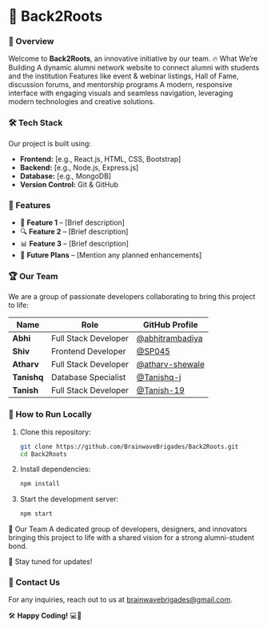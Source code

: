 # 📌 Back2Roots

### 🌟 Overview
Welcome to **Back2Roots**, an innovative initiative by our team.
🔥 What We’re Building
A dynamic alumni network website to connect alumni with students and the institution
Features like event & webinar listings, Hall of Fame, discussion forums, and mentorship programs
A modern, responsive interface with engaging visuals and seamless navigation, leveraging modern technologies and creative solutions.

### 🛠 Tech Stack
Our project is built using:
- **Frontend:** [e.g., React.js, HTML, CSS, Bootstrap]
- **Backend:** [e.g., Node.js, Express.js]
- **Database:** [e.g., MongoDB]
- **Version Control:** Git & GitHub

### 🎯 Features
- 🚀 **Feature 1** – [Brief description]
- 🔍 **Feature 2** – [Brief description]
- 📊 **Feature 3** – [Brief description]
- 📡 **Future Plans** – [Mention any planned enhancements]

### 🏆 Our Team
We are a group of passionate developers collaborating to bring this project to life:

|     Name     |        Role          |                    GitHub Profile                    |
|--------------|----------------------|------------------------------------------------------|
| **Abhi**     | Full Stack Developer | [@abhitrambadiya](https://github.com/abhitrambadiya) |
| **Shiv**     | Frontend Developer   | [@SP045](https://github.com/SP045)                   |
| **Atharv**   | Full Stack Developer | [@atharv-shewale](https://github.com/atharv-shewale) |
| **Tanishq**  | Database Specialist  | [@Tanishq-j](https://github.com/Tanishq-j) |
| **Tanish**   | Full Stack Developer | [@Tanish-19](https://github.com/Tanish-19) |

### 🚀 How to Run Locally
1. Clone this repository:
   ```sh
   git clone https://github.com/BrainwaveBrigades/Back2Roots.git
   cd Back2Roots
   ```
2. Install dependencies:
   ```sh
   npm install
   ```
3. Start the development server:
   ```sh
   npm start
   ```

👥 Our Team
A dedicated group of developers, designers, and innovators bringing this project to life with a shared vision for a strong alumni-student bond.

🔗 Stay tuned for updates!

### 📧 Contact Us
For any inquiries, reach out to us at brainwavebrigades@gmail.com.

🛠 **Happy Coding!** 💻🚀

